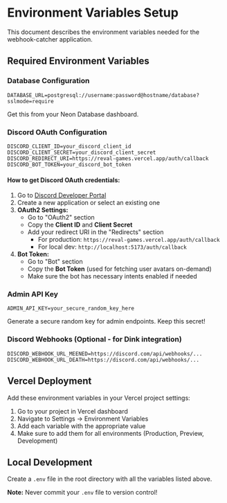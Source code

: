 # Environment Variables Setup

This document describes the environment variables needed for the webhook-catcher application.

## Required Environment Variables

### Database Configuration

```env
DATABASE_URL=postgresql://username:password@hostname/database?sslmode=require
```

Get this from your Neon Database dashboard.

### Discord OAuth Configuration

```env
DISCORD_CLIENT_ID=your_discord_client_id
DISCORD_CLIENT_SECRET=your_discord_client_secret
DISCORD_REDIRECT_URI=https://reval-games.vercel.app/auth/callback
DISCORD_BOT_TOKEN=your_discord_bot_token
```

#### How to get Discord OAuth credentials:

1. Go to [Discord Developer Portal](https://discord.com/developers/applications)
2. Create a new application or select an existing one
3. **OAuth2 Settings:**
   - Go to "OAuth2" section
   - Copy the **Client ID** and **Client Secret**
   - Add your redirect URI in the "Redirects" section
     - For production: `https://reval-games.vercel.app/auth/callback`
     - For local dev: `http://localhost:5173/auth/callback`
4. **Bot Token:**
   - Go to "Bot" section
   - Copy the **Bot Token** (used for fetching user avatars on-demand)
   - Make sure the bot has necessary intents enabled if needed

### Admin API Key

```env
ADMIN_API_KEY=your_secure_random_key_here
```

Generate a secure random key for admin endpoints. Keep this secret!

### Discord Webhooks (Optional - for Dink integration)

```env
DISCORD_WEBHOOK_URL_MEENED=https://discord.com/api/webhooks/...
DISCORD_WEBHOOK_URL_DEATH=https://discord.com/api/webhooks/...
```

## Vercel Deployment

Add these environment variables in your Vercel project settings:

1. Go to your project in Vercel dashboard
2. Navigate to Settings → Environment Variables
3. Add each variable with the appropriate value
4. Make sure to add them for all environments (Production, Preview, Development)

## Local Development

Create a `.env` file in the root directory with all the variables listed above.

**Note:** Never commit your `.env` file to version control!

